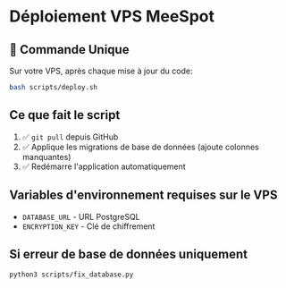 # Déploiement VPS MeeSpot

## 🚀 Commande Unique

Sur votre VPS, après chaque mise à jour du code:

```bash
bash scripts/deploy.sh
```

## Ce que fait le script

1. ✅ `git pull` depuis GitHub
2. ✅ Applique les migrations de base de données (ajoute colonnes manquantes)
3. ✅ Redémarre l'application automatiquement

## Variables d'environnement requises sur le VPS

- `DATABASE_URL` - URL PostgreSQL
- `ENCRYPTION_KEY` - Clé de chiffrement

## Si erreur de base de données uniquement

```bash
python3 scripts/fix_database.py
```
